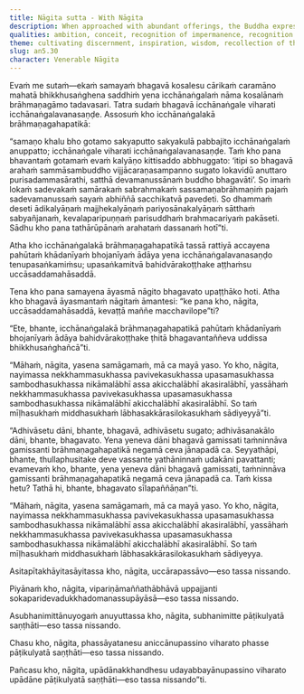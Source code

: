 ```yaml
---
title: Nāgita sutta - With Nāgita
description: When approached with abundant offerings, the Buddha expresses a heartfelt wish to avoid fame, and speaks of five contemplations which result in being established in dispassion and wisdom.
qualities: ambition, conceit, recognition of impermanence, recognition of unattractiveness, recognition of unsatisfactoriness dispassion, passion
theme: cultivating discernment, inspiration, wisdom, recollection of the Buddha, inquisitiveness
slug: an5.30
character: Venerable Nāgita
---
```


Evaṁ me sutaṁ—ekaṁ samayaṁ bhagavā kosalesu cārikaṁ caramāno mahatā bhikkhusaṅghena saddhiṁ yena icchānaṅgalaṁ nāma kosalānaṁ brāhmaṇagāmo tadavasari. Tatra sudaṁ bhagavā icchānaṅgale viharati icchānaṅgalavanasaṇḍe. Assosuṁ kho icchānaṅgalakā brāhmaṇagahapatikā:

“samaṇo khalu bho gotamo sakyaputto sakyakulā pabbajito icchānaṅgalaṁ anuppatto; icchānaṅgale viharati icchānaṅgalavanasaṇḍe. Taṁ kho pana bhavantaṁ gotamaṁ evaṁ kalyāṇo kittisaddo abbhuggato: ‘itipi so bhagavā arahaṁ sammāsambuddho vijjācaraṇasampanno sugato lokavidū anuttaro purisadammasārathi, satthā devamanussānaṁ buddho bhagavāti’. So imaṁ lokaṁ sadevakaṁ samārakaṁ sabrahmakaṁ sassamaṇabrāhmaṇiṁ pajaṁ sadevamanussaṁ sayaṁ abhiññā sacchikatvā pavedeti. So dhammaṁ deseti ādikalyāṇaṁ majjhekalyāṇaṁ pariyosānakalyāṇaṁ sātthaṁ sabyañjanaṁ, kevalaparipuṇṇaṁ parisuddhaṁ brahmacariyaṁ pakāseti. Sādhu kho pana tathārūpānaṁ arahataṁ dassanaṁ hotī”ti.

Atha kho icchānaṅgalakā brāhmaṇagahapatikā tassā rattiyā accayena pahūtaṁ khādanīyaṁ bhojanīyaṁ ādāya yena icchānaṅgalavanasaṇḍo tenupasaṅkamiṁsu; upasaṅkamitvā bahidvārakoṭṭhake aṭṭhaṁsu uccāsaddamahāsaddā.

Tena kho pana samayena āyasmā nāgito bhagavato upaṭṭhāko hoti. Atha kho bhagavā āyasmantaṁ nāgitaṁ āmantesi: “ke pana kho, nāgita, uccāsaddamahāsaddā, kevaṭṭā maññe macchavilope”ti?

“Ete, bhante, icchānaṅgalakā brāhmaṇagahapatikā pahūtaṁ khādanīyaṁ bhojanīyaṁ ādāya bahidvārakoṭṭhake ṭhitā bhagavantaññeva uddissa bhikkhusaṅghañcā”ti.

“Māhaṁ, nāgita, yasena samāgamaṁ, mā ca mayā yaso. Yo kho, nāgita, nayimassa nekkhammasukhassa pavivekasukhassa upasamasukhassa sambodhasukhassa nikāmalābhī assa akicchalābhī akasiralābhī, yassāhaṁ nekkhammasukhassa pavivekasukhassa upasamasukhassa sambodhasukhassa nikāmalābhī akicchalābhī akasiralābhī. So taṁ mīḷhasukhaṁ middhasukhaṁ lābhasakkārasilokasukhaṁ sādiyeyyā”ti.

“Adhivāsetu dāni, bhante, bhagavā, adhivāsetu sugato; adhivāsanakālo dāni, bhante, bhagavato. Yena yeneva dāni bhagavā gamissati taṁninnāva gamissanti brāhmaṇagahapatikā negamā ceva jānapadā ca. Seyyathāpi, bhante, thullaphusitake deve vassante yathāninnaṁ udakāni pavattanti; evamevaṁ kho, bhante, yena yeneva dāni bhagavā gamissati, taṁninnāva gamissanti brāhmaṇagahapatikā negamā ceva jānapadā ca. Taṁ kissa hetu? Tathā hi, bhante, bhagavato sīlapaññāṇan”ti.

“Māhaṁ, nāgita, yasena samāgamaṁ, mā ca mayā yaso. Yo kho, nāgita, nayimassa nekkhammasukhassa pavivekasukhassa upasamasukhassa sambodhasukhassa nikāmalābhī assa akicchalābhī akasiralābhī, yassāhaṁ nekkhammasukhassa pavivekasukhassa upasamasukhassa sambodhasukhassa nikāmalābhī akicchalābhī akasiralābhī. So taṁ mīḷhasukhaṁ middhasukhaṁ lābhasakkārasilokasukhaṁ sādiyeyya.

Asitapītakhāyitasāyitassa kho, nāgita, uccārapassāvo—eso tassa nissando.

Piyānaṁ kho, nāgita, vipariṇāmaññathābhāvā uppajjanti sokaparidevadukkhadomanassupāyāsā—eso tassa nissando.

Asubhanimittānuyogaṁ anuyuttassa kho, nāgita, subhanimitte pāṭikulyatā saṇṭhāti—eso tassa nissando.

Chasu kho, nāgita, phassāyatanesu aniccānupassino viharato phasse pāṭikulyatā saṇṭhāti—eso tassa nissando.

Pañcasu kho, nāgita, upādānakkhandhesu udayabbayānupassino viharato upādāne pāṭikulyatā saṇṭhāti—eso tassa nissando”ti.
